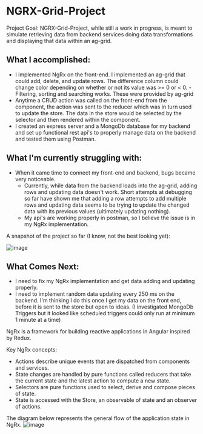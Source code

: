 # NGRX-Grid-Project

Project Goal:
NGRX-Grid-Project, while still a work in progress, is meant to simulate retrieving data from backend services doing data transformations and displaying that data within an ag-grid.

## What I accomplished:
- I implemented NgRx on the front-end. I implemented an ag-grid that could add, delete, and update rows. The difference column could change color depending on whether or not
its value was >= 0 or < 0. 
-Filtering, sorting and searching works. These were provided by ag-grid
- Anytime a CRUD action was called on the front-end from the component, the action was sent to the reducer which was in turn used to update the store. The data in the store would be selected by the selector and then rendered within the component.    
- I created an express server and a MongoDb database for my backend and set up functional rest api's to properly manage data on the backend and tested them using Postman.

## What I'm currently struggling with:
- When it came time to connect my front-end and backend, bugs became very noticeable. 
  - Currently, while data from the backend loads into the ag-grid, adding rows and updating data doesn't work. Short attempts at debugging so far have shown me that adding a row attempts to add multiple rows and updating data seems to be trying to update the changed data with its previous values (ultimately updating nothing). 
  - My api's are working properly in postman, so I believe the issue is in my NgRx implementation.

A snapshot of the project so far (I know, not the best looking yet):

![image](https://user-images.githubusercontent.com/43007609/173094844-0ee8208d-f832-42e8-bb27-29a08e57473f.png)


## What Comes Next:
- I need to fix my NgRx implementation and get data adding and updating properly.
- I need to implement random data updating every 250 ms on the backend. I'm thinking I do this once I get my data on the front end, before it is sent to the store but open to ideas. (I investigated MongoDb Triggers but it looked like scheduled triggers could only run at minimum 1 minute at a time)  

NgRx is a framework for building reactive applications in Angular inspired by Redux.

Key NgRx concepts: 
- Actions describe unique events that are dispatched from components and services.
- State changes are handled by pure functions called reducers that take the current state and the latest action to compute a new state.
- Selectors are pure functions used to select, derive and compose pieces of state.
- State is accessed with the Store, an observable of state and an observer of actions.

The diagram below represents the general flow of the application state in NgRx.
![image](https://user-images.githubusercontent.com/43007609/173082155-6ceb7daa-9242-49c5-bc62-420cbaec48d1.png)


